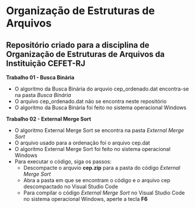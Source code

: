 # Organização de Estruturas de Arquivos
 ## Repositório criado para a disciplina de Organização de Estruturas de Arquivos da Instituição CEFET-RJ

 **Trabalho 01 - Busca Binária**
 - O algoritmo da Busca Binária do arquvio cep_ordenado.dat encontra-se na pasta *Busca Binária*
 - O arquivo cep_ordenado.dat não se encontra neste repositório
 - O algoritmo da Busca Binária foi feito no sistema operacional Windows 
 
 **Trabalho 02 - External Merge Sort**
  - O algoritmo External Merge Sort se encontra na pasta *External Merge Sort*
  - O arquivo usado para a ordenação foi o arquivo cep.dat
  - O algoritmo External Merge Sort foi feito no sistema operacional Windows
  - Para executar o código, siga os passos:
    - Descompacte o arquvio **cep.zip** para a pasta do código *External Merge Sort*
    - Abra a pasta em que se encontram o código e o arquivo cep descompactado no Visual Studio Code
    - Para compilar o código *External Merge Sort* no Visual Studio Code no sistema operacional Windows, aperte a tecla **F6**
